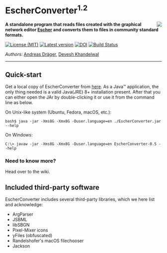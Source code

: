 # EscherConverter<sup>1.2</sup> 
<img align="right" src="src/main/resources/edu/ucsd/sbrg/escher/gui/escher-logo_64.png"/>

**A standalone program that reads files created with the graphical network editor [Escher](http://escher.github.io) and converts them to files in community standard formats.**

[![License (MIT)](https://img.shields.io/badge/license-MIT-blue.svg?style=plastic)](http://opensource.org/licenses/MIT)
[![Latest version](https://img.shields.io/badge/Latest_version-1.2-brightgreen.svg?style=plastic)](https://github.com/draeger-lab/EscherConverter/releases/)
[![DOI](http://img.shields.io/badge/DOI-10.1371%20%2F%20journal.pcbi.1004321-blue.svg?style=plastic)](http://dx.doi.org/10.1371/journal.pcbi.1004321)
[![Build Status](https://travis-ci.org/draeger-lab/EscherConverter.svg?branch=master&style=plastic)](https://travis-ci.org/draeger-lab/EscherConverter/)

*Authors:* [Andreas Dräger](https://github.com/draeger), [Devesh Khandelwal](https://github.com/devkhan)
___________________________________________________________________________________________________________

## Quick-start

Get a local copy of EscherConverter from [here](https://github.com/SBRG/EscherConverter/releases/latest). As a Java™ application, the only thing needed is a valid Java(JRE) 8+ installation present. After that you can either open the JAr by double-clicking it or use it from the command line as below.

On Unix-like system (Ubuntu, Fedora, macOS, etc.):
```
bash$ java -jar -Xms8G -Xmx8G -Duser.language=en ./EscherConverter.jar --help
```
On Windows:
```
C:\> javaw -jar -Xms8G -Xmx8G -Duser.language=en EscherConverter-0.5 --help
```

### Need to know more?

Head over to the wiki.

## Included third-party software

EscherConverter includes several third-party libraries, which we here list and acknowledge:

* ArgParser
* JSBML
* libSBGN
* Pixel-Mixer icons
* yFiles (obfuscated)
* Randelshofer's macOS filechooser
* Jackson
